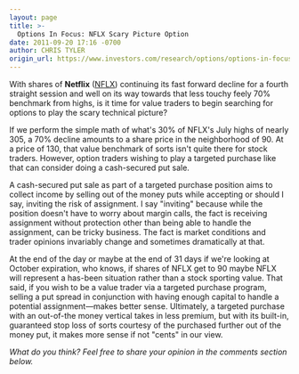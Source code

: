 ```yaml
---
layout: page
title: >-
  Options In Focus: NFLX Scary Picture Option
date: 2011-09-20 17:16 -0700
author: CHRIS TYLER
origin_url: https://www.investors.com/research/options/options-in-focus-nflx-scary-picture-option/
---
```






With shares of **Netflix** ([NFLX](https://research.investors.com/quote.aspx?symbol=NFLX)) continuing its fast forward decline for a fourth straight session and well on its way towards that less touchy feely 70% benchmark from highs, is it time for value traders to begin searching for options to play the scary technical picture? 

  

If we perform the simple math of what's 30% of NFLX's July highs of nearly 305, a 70% decline amounts to a share price in the neighborhood of 90. At a price of 130, that value benchmark of sorts isn't quite there for stock traders. However, option traders wishing to play a targeted purchase like that can consider doing a cash-secured put sale. 

  

A cash-secured put sale as part of a targeted purchase position aims to collect income by selling out of the money puts while accepting or should I say, inviting the risk of assignment. I say "inviting" because while the position doesn't have to worry about margin calls, the fact is receiving assignment without protection other than being able to handle the assignment, can be tricky business. The fact is market conditions and trader opinions invariably change and sometimes dramatically at that. 

  

At the end of the day or maybe at the end of 31 days if we're looking at October expiration, who knows, if shares of NFLX get to 90 maybe NFLX will represent a has-been situation rather than a stock sporting value. That said, if you wish to be a value trader via a targeted purchase program, selling a put spread in conjunction with having enough capital to handle a potential assignment—makes better sense. Ultimately, a targeted purchase with an out-of-the money vertical takes in less premium, but with its built-in, guaranteed stop loss of sorts courtesy of the purchased further out of the money put, it makes more sense if not "cents" in our view.

  

*What do you think? Feel free to share your opinion in the comments section below.*




